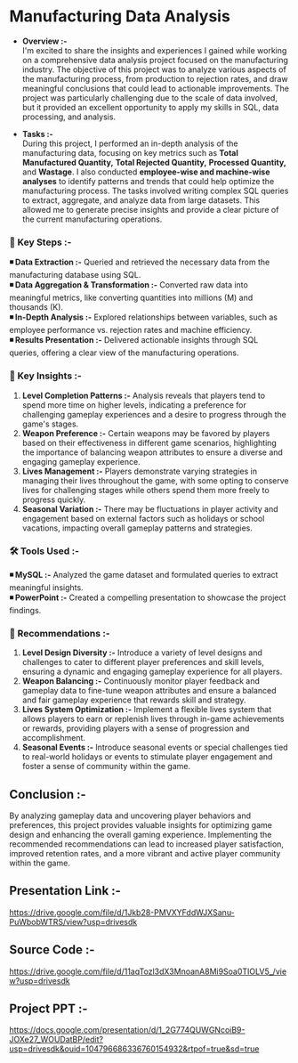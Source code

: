 # Manufacturing Data Analysis 

- **Overview :-**                                                       
I'm excited to share the insights and experiences I gained while working on a comprehensive data analysis project focused on the manufacturing industry. The objective of this project was to analyze various aspects of the manufacturing process, from production to rejection rates, and draw meaningful conclusions that could lead to actionable improvements. The project was particularly challenging due to the scale of data involved, but it provided an excellent opportunity to apply my skills in SQL, data processing, and analysis.

- **Tasks :-**                                                           
During this project, I performed an in-depth analysis of the manufacturing data, focusing on key metrics such as **Total Manufactured Quantity,** **Total Rejected Quantity,** **Processed Quantity,** and **Wastage**. I also conducted **employee-wise and machine-wise analyses** to identify patterns and trends that could help optimize the manufacturing process. The tasks involved writing complex SQL queries to extract, aggregate, and analyze data from large datasets. This allowed me to generate precise insights and provide a clear picture of the current manufacturing operations.

### 📌  Key Steps :-
**◾ Data Extraction :-**  Queried and retrieved the necessary data from the manufacturing database using SQL.                            
**◾ Data Aggregation & Transformation :-**  Converted raw data into meaningful metrics, like converting quantities into millions (M) and thousands (K).                                 
**◾ In-Depth Analysis :-**  Explored relationships between variables, such as employee performance vs. rejection rates and machine efficiency.                                      
**◾ Results Presentation :-**  Delivered actionable insights through SQL queries, offering a clear view of the manufacturing operations.       

### 📌  Key Insights :-
1.  **Level Completion Patterns :-**  Analysis reveals that players tend to spend more time on higher levels, indicating a preference for challenging gameplay experiences and a desire to progress through the game's stages.
2.  **Weapon Preference :-**  Certain weapons may be favored by players based on their effectiveness in different game scenarios, highlighting the importance of balancing weapon attributes to ensure a diverse and engaging gameplay experience.
3.  **Lives Management :-**  Players demonstrate varying strategies in managing their lives throughout the game, with some opting to conserve lives for challenging stages while others spend them more freely to progress quickly.
4.  **Seasonal Variation :-**  There may be fluctuations in player activity and engagement based on external factors such as holidays or school vacations, impacting overall gameplay patterns and strategies.

### 🛠️  Tools Used :-
**◾ MySQL :-**  Analyzed the game dataset and formulated queries to extract meaningful insights.                                    
**◾ PowerPoint :-**  Created a compelling presentation to showcase the project findings.                          

### 📌 Recommendations :-
1.  **Level Design Diversity :-**  Introduce a variety of level designs and challenges to cater to different player preferences and skill levels, ensuring a dynamic and engaging gameplay experience for all players.          
2.  **Weapon Balancing :-**  Continuously monitor player feedback and gameplay data to fine-tune weapon attributes and ensure a balanced and fair gameplay experience that rewards skill and strategy.        
3.  **Lives System Optimization :-**  Implement a flexible lives system that allows players to earn or replenish lives through in-game achievements or rewards, providing players with a sense of progression and accomplishment.                          
4.  **Seasonal Events :-**  Introduce seasonal events or special challenges tied to real-world holidays or events to stimulate player engagement and foster a sense of community within the game.         

## Conclusion :-
By analyzing gameplay data and uncovering player behaviors and preferences, this project provides valuable insights for optimizing game design and enhancing the overall gaming experience. Implementing the recommended recommendations can lead to increased player satisfaction, improved retention rates, and a more vibrant and active player community within the game.                 

## Presentation Link :-                                         
https://drive.google.com/file/d/1Jkb28-PMVXYFddWJXSanu-PuWbobWTRS/view?usp=drivesdk

## Source Code :-                                                                            
https://drive.google.com/file/d/11aqTozl3dX3MnoanA8Mi9Soa0TIOLV5_/view?usp=drivesdk

## Project  PPT :-                                                                   
https://docs.google.com/presentation/d/1_2G774QUWGNcoiB9-JOXe27_WOUDatBP/edit?usp=drivesdk&ouid=104796686336760154932&rtpof=true&sd=true
